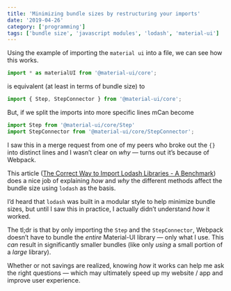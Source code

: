 ```yaml
---
title: 'Minimizing bundle sizes by restructuring your imports'
date: '2019-04-26'
category: ['programming']
tags: ['bundle size', 'javascript modules', 'lodash', 'material-ui']
---
```


Using the example of importing the `material ui` into a file, we can see how this works.

```javascript
import * as materialUI from '@material-ui/core';
```

is equivalent (at least in terms of bundle size) to
```javascript
import { Step, StepConnector } from '@material-ui/core';
```

But, if we split the imports into more specific lines mCan become
```javascript
import Step from '@material-ui/core/Step'
import StepConnector from '@material-ui/core/StepConnector';
```

I saw this in a merge request from one of my peers who broke out the `{}` into distinct lines and I wasn’t clear on *why* — turns out it’s because of Webpack.

This article ([The Correct Way to Import Lodash Libraries - A Benchmark](https://www.blazemeter.com/blog/the-correct-way-to-import-lodash-libraries-a-benchmark)) does a nice job of explaining *how* and *why* the different methods affect the bundle size using `lodash` as the basis.

I’d heard that `lodash` was built in a modular style to help minimize bundle sizes, but until I saw this in practice, I actually didn’t understand *how* it worked.

The tl;dr is that by only importing the `Step` and the `StepConnector`, Webpack doesn’t have to bundle the *entire* Material-UI library — only what I use. This *can* result in significantly smaller bundles  (like only *using* a small portion of a *large* library).

Whether or not savings are realized, knowing *how* it works can help me ask the right questions — which may ultimately speed up my website / app and improve user experience.